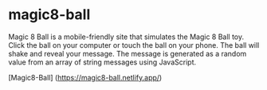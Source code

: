 # magic8-ball
Magic 8 Ball is a mobile-friendly site that simulates the Magic 8 Ball toy.
Click the ball on your computer or touch the ball on your phone. The ball will
shake and reveal your message. The message is generated as a random value from an array of string messages using JavaScript.

[Magic8-Ball] (https://magic8-ball.netlify.app/)